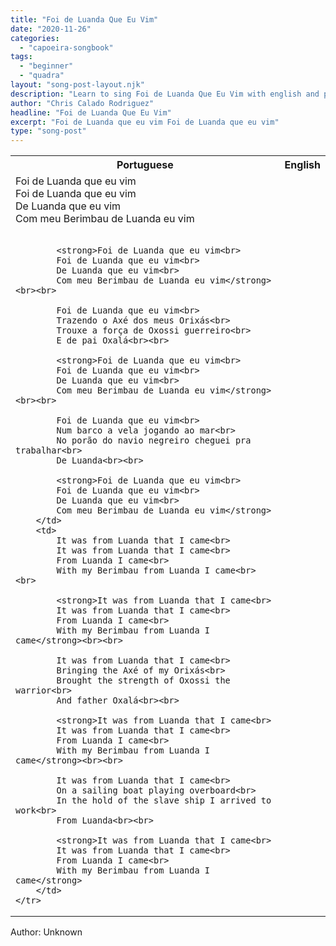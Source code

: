 ```yaml
---
title: "Foi de Luanda Que Eu Vim"
date: "2020-11-26"
categories:
  - "capoeira-songbook"
tags:
  - "beginner"
  - "quadra"
layout: "song-post-layout.njk"
description: "Learn to sing Foi de Luanda Que Eu Vim with english and portuguese translations along with a video to help you learn."
author: "Chris Calado Rodriguez"
headline: "Foi de Luanda Que Eu Vim"
excerpt: "Foi de Luanda que eu vim Foi de Luanda que eu vim"
type: "song-post"
---
```


<table class="capoeira-table">
    <tr class="header-row">
        <th>Portuguese</th>
        <th>English</th>
    </tr>
    <tr>
        <td>
            Foi de Luanda que eu vim<br>
            Foi de Luanda que eu vim<br>
            De Luanda que eu vim<br>
            Com meu Berimbau de Luanda eu vim<br><br>

            <strong>Foi de Luanda que eu vim<br>
            Foi de Luanda que eu vim<br>
            De Luanda que eu vim<br>
            Com meu Berimbau de Luanda eu vim</strong><br><br>

            Foi de Luanda que eu vim<br>
            Trazendo o Axé dos meus Orixás<br>
            Trouxe a força de Oxossi guerreiro<br>
            E de pai Oxalá<br><br>

            <strong>Foi de Luanda que eu vim<br>
            Foi de Luanda que eu vim<br>
            De Luanda que eu vim<br>
            Com meu Berimbau de Luanda eu vim</strong><br><br>

            Foi de Luanda que eu vim<br>
            Num barco a vela jogando ao mar<br>
            No porão do navio negreiro cheguei pra trabalhar<br>
            De Luanda<br><br>

            <strong>Foi de Luanda que eu vim<br>
            Foi de Luanda que eu vim<br>
            De Luanda que eu vim<br>
            Com meu Berimbau de Luanda eu vim</strong>
        </td>
        <td>
            It was from Luanda that I came<br>
            It was from Luanda that I came<br>
            From Luanda I came<br>
            With my Berimbau from Luanda I came<br><br>

            <strong>It was from Luanda that I came<br>
            It was from Luanda that I came<br>
            From Luanda I came<br>
            With my Berimbau from Luanda I came</strong><br><br>

            It was from Luanda that I came<br>
            Bringing the Axé of my Orixás<br>
            Brought the strength of Oxossi the warrior<br>
            And father Oxalá<br><br>

            <strong>It was from Luanda that I came<br>
            It was from Luanda that I came<br>
            From Luanda I came<br>
            With my Berimbau from Luanda I came</strong><br><br>

            It was from Luanda that I came<br>
            On a sailing boat playing overboard<br>
            In the hold of the slave ship I arrived to work<br>
            From Luanda<br><br>

            <strong>It was from Luanda that I came<br>
            It was from Luanda that I came<br>
            From Luanda I came<br>
            With my Berimbau from Luanda I came</strong>
        </td>
    </tr>
</table>
<figcaption>
Author: Unknown
</figcaption>